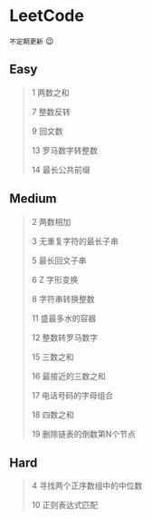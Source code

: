 # LeetCode

`不定期更新` :wink:

## Easy

> 1 两数之和
>
> 7 整数反转
>
> 9 回文数
>
> 13 罗马数字转整数
>
> 14 最长公共前缀

## Medium

> 2 两数相加
>
> 3 无重复字符的最长子串
>
> 5 最长回文子串
>
> 6 Z 字形变换
>
> 8 字符串转换整数
>
> 11 盛最多水的容器
>
> 12 整数转罗马数字
>
> 15 三数之和
>
> 16 最接近的三数之和
>
> 17 电话号码的字母组合
>
> 18 四数之和
>
> 19 删除链表的倒数第N个节点

## Hard

> 4 寻找两个正序数组中的中位数
>
> 10 正则表达式匹配
